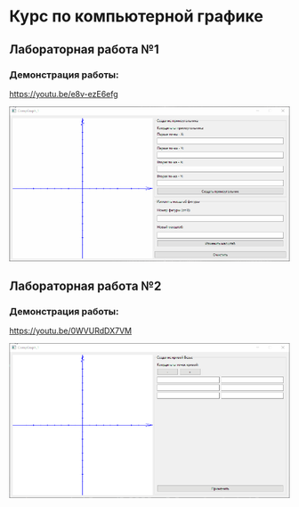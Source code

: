 # Курс по компьютерной графике
 
## Лабораторная работа №1

### Демонстрация работы:
https://youtu.be/e8v-ezE6efg

![Game](https://github.com/KiShiVi/ComputerGraphics/blob/main/Media/CompGraph1.gif)

## Лабораторная работа №2

### Демонстрация работы:
https://youtu.be/0WVURdDX7VM

![Game](https://github.com/KiShiVi/ComputerGraphics/blob/main/Media/CompGraph2.gif)
